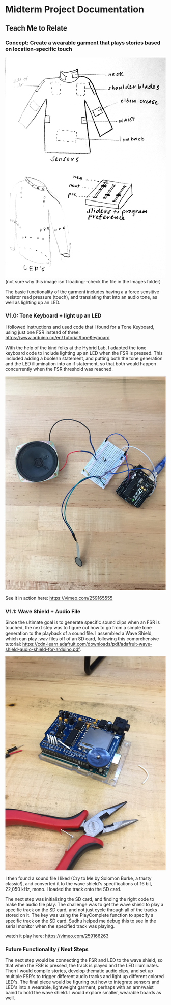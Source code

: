# Midterm Project Documentation

## Teach Me to Relate

### Concept: Create a wearable garment that plays stories based on location-specific touch
![InitialDrawing](Images/InitialDrawing.JPG)
(not sure why this image isn't loading--check the file in the Images folder)


The basic functionality of the garment includes having a a force sensitive resistor read pressure (touch), and translating that into an audio tone, as well as lighting up an LED. 

### V1.0: Tone Keyboard + light up an LED
I followed instructions and used code that I found for a Tone Keyboard, using just one FSR instead of three: https://www.arduino.cc/en/Tutorial/toneKeyboard

With the help of the kind folks at the Hybrid Lab, I adapted the tone keyboard code to include lighting up an LED when the FSR is pressed. This included adding a boolean statement, and putting both the tone generation and the LED illumination into an if statement, so that both would happen concurrently when the FSR threshold was reached. 

![ToneLED](Images/ToneLED.JPG)

See it in action here: https://vimeo.com/259165555

### V1.1: Wave Shield + Audio File
Since the ultimate goal is to generate specific sound clips when an FSR is touched, the next step was to figure out how to go from a simple tone generation to the playback of a sound file. I assembled a Wave Shield, which can play .wav files off of an SD card, following this comprehensive tutorial: https://cdn-learn.adafruit.com/downloads/pdf/adafruit-wave-shield-audio-shield-for-arduino.pdf. 

![IMG_9597](Images/IMG_9597.JPG)

I then found a sound file I liked (Cry to Me by Solomon Burke, a trusty classic!), and converted it to the wave shield's specifications of 16 bit, 22,050 kHz, mono. I loaded the track onto the SD card.

The next step was initializing the SD card, and finding the right code to make the audio file play. The challenge was to get the wave shield to play a specific track on the SD card, and not just cycle through all of the tracks stored on it. The key was using the PlayComplete function to specify a specific track on the SD card. Sudhu helped me debug this to see in the serial monitor when the specified track was playing. 

watch it play here: https://vimeo.com/259166263

### Future Functionality / Next Steps
The next step would be connecting the FSR and LED to the wave shield, so that when the FSR is pressed, the track is played and the LED illuminates. Then I would compile stories, develop thematic audio clips, and set up multiple FSR's to trigger different audio tracks and light up different colored LED's. The final piece would be figuring out how to integrate sensors and LED's into a wearable, lightweight garment, perhaps with an arm/waist baind to hold the wave shield. I would explore smaller, wearable boards as well.


